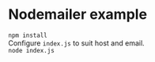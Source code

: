 # Nodemailer example
`npm install`  
Configure `index.js` to suit host and email.  
`node index.js`
